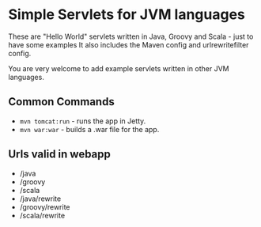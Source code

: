 # Simple Servlets for JVM languages 

These are "Hello World" servlets written in Java, Groovy and Scala - just to have some examples
It also includes the Maven config and urlrewritefilter config.

You are very welcome to add example servlets written in other JVM languages.

## Common Commands

* `mvn tomcat:run` - runs the app in Jetty.
* `mvn war:war` - builds a .war file for the app.


## Urls valid in webapp
* /java
* /groovy
* /scala
* /java/rewrite
* /groovy/rewrite
* /scala/rewrite

